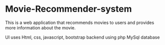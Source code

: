 # Movie-Recommender-system
This is a web application that recommends movies to users and provides more information about the movie.

UI uses Html, css, javascript, bootstrap
backend using php
MySql database


